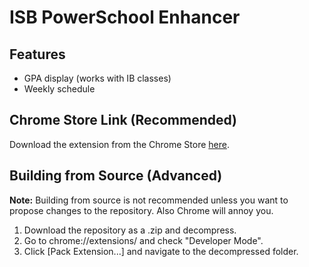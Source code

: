 # ISB PowerSchool Enhancer

## Features
- GPA display (works with IB classes)
- Weekly schedule

## Chrome Store Link (Recommended)
Download the extension from the Chrome Store [here](https://goo.gl/K1UcBr).

## Building from Source (Advanced)
**Note:** Building from source is not recommended unless you want to propose changes to the repository. Also Chrome will annoy you.

1. Download the repository as a .zip and decompress.
2. Go to chrome://extensions/ and check "Developer Mode".
3. Click [Pack Extension...] and navigate to the decompressed folder.
